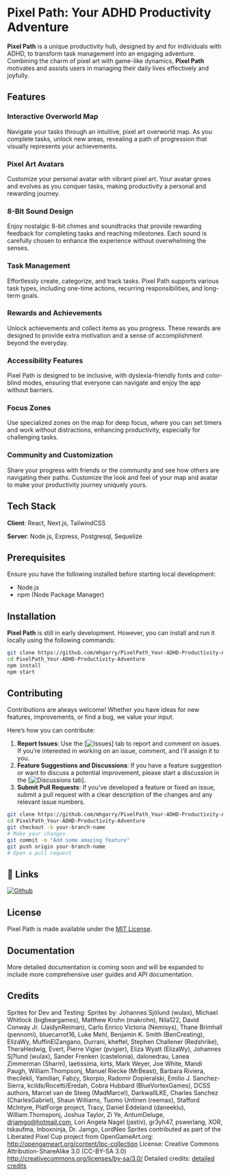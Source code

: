 # Pixel Path: Your ADHD Productivity Adventure

**Pixel Path** is a unique productivity hub, designed by and for individuals with ADHD, to transform task management into an engaging adventure. Combining the charm of pixel art with game-like dynamics, **Pixel Path** motivates and assists users in managing their daily lives effectively and joyfully.

## Features

### Interactive Overworld Map

Navigate your tasks through an intuitive, pixel art overworld map. As you complete tasks, unlock new areas, revealing a path of progression that visually represents your achievements.

### Pixel Art Avatars

Customize your personal avatar with vibrant pixel art. Your avatar grows and evolves as you conquer tasks, making productivity a personal and rewarding journey.

### 8-Bit Sound Design

Enjoy nostalgic 8-bit chimes and soundtracks that provide rewarding feedback for completing tasks and reaching milestones. Each sound is carefully chosen to enhance the experience without overwhelming the senses.

### Task Management

Effortlessly create, categorize, and track tasks. Pixel Path supports various task types, including one-time actions, recurring responsibilities, and long-term goals.

### Rewards and Achievements

Unlock achievements and collect items as you progress. These rewards are designed to provide extra motivation and a sense of accomplishment beyond the everyday.

### Accessibility Features

Pixel Path is designed to be inclusive, with dyslexia-friendly fonts and color-blind modes, ensuring that everyone can navigate and enjoy the app without barriers.

### Focus Zones

Use specialized zones on the map for deep focus, where you can set timers and work without distractions, enhancing productivity, especially for challenging tasks.

### Community and Customization

Share your progress with friends or the community and see how others are navigating their paths. Customize the look and feel of your map and avatar to make your productivity journey uniquely yours.

## Tech Stack

**Client**: React, Next.js, TailwindCSS

**Server**: Node.js, Express, Postgresql, Sequelize

## Prerequisites

Ensure you have the following installed before starting local development:

- Node.js
- npm (Node Package Manager)

## Installation

**Pixel Path** is still in early development. However, you can install and run it locally using the following commands:

```bash
git clone https://github.com/mhgarry/PixelPath_Your-ADHD-Productivity-Adventure.git
cd PixelPath_Your-ADHD-Productivity-Adventure
npm install
npm start
```

## Contributing

Contributions are always welcome! Whether you have ideas for new features, improvements, or find a bug, we value your input.

Here’s how you can contribute:

  1. **Report Issues**: Use the [![Issues](https://github.com/mhgarry/PixelPath_Your-ADHD-Productivity-Adventure/issues)] tab to report and comment on issues. If you’re interested in working on an issue, comment, and I’ll assign it to you.
  2. **Feature Suggestions and Discussions**: If you have a feature suggestion or want to discuss a potential improvement, please start a discussion in the [![Discussions tab](https://github.com/mhgarry/PixelPath_Your-ADHD-Productivity-Adventure/discussions)].
  3. **Submit Pull Requests**: If you've developed a feature or fixed an issue, submit a pull request with a clear description of the changes and any relevant issue numbers.

```bash
git clone https://github.com/mhgarry/PixelPath_Your-ADHD-Productivity-Adventure.git
cd PixelPath_Your-ADHD-Productivity-Adventure
git checkout -b your-branch-name
# Make your changes
git commit -m "Add some amazing feature"
git push origin your-branch-name
# Open a pull request
```

## 🔗 Links

[![Github](https://img.shields.io/badge/github-000000?style=for-the-badge&logo=github&logoColor=white)](https://github.com/mhgarry)

## License

Pixel Path is made available under the [MIT License](https://choosealicense.com/licenses/mit/).

## Documentation

More detailed documentation is coming soon and will be expanded to include more comprehensive user guides and API documentation.

## Credits

Sprites for Dev and Testing:
Sprites by: Johannes Sjölund (wulax), Michael Whitlock (bigbeargames), Matthew Krohn (makrohn), Nila122, David Conway Jr. (JaidynReiman), Carlo Enrico Victoria (Nemisys), Thane Brimhall (pennomi), bluecarrot16, Luke Mehl, Benjamin K. Smith (BenCreating), ElizaWy, MuffinElZangano, Durrani, kheftel, Stephen Challener (Redshrike), TheraHedwig, Evert, Pierre Vigier (pvigier), Eliza Wyatt (ElizaWy), Johannes Sj?lund (wulax), Sander Frenken (castelonia), dalonedrau, Lanea Zimmerman (Sharm), laetissima, kirts, Mark Weyer, Joe White, Mandi Paugh, William.Thompsonj, Manuel Riecke (MrBeast), Barbara Riviera, thecilekli, Yamilian, Fabzy, Skorpio, Radomir Dopieralski, Emilio J. Sanchez-Sierra, kcilds/Rocetti/Eredah, Cobra Hubbard (BlueVortexGames), DCSS authors, Marcel van de Steeg (MadMarcel), DarkwallLKE, Charles Sanchez (CharlesGabriel), Shaun Williams, Tuomo Untinen (reemax), Stafford McIntyre, PlatForge project, Tracy, Daniel Eddeland (daneeklu), William.Thomsponj, Joshua Taylor, Zi Ye, AntumDeluge, drjamgo@hotmail.com, Lori Angela Nagel (jastiv), gr3yh47, pswerlang, XOR, tskaufma, Inboxninja, Dr. Jamgo, LordNeo Sprites contributed as part of the Liberated Pixel Cup project from OpenGameArt.org: http://opengameart.org/content/lpc-collection License: Creative Commons Attribution-ShareAlike 3.0 (CC-BY-SA 3.0) http://creativecommons.org/licenses/by-sa/3.0/ Detailed credits: [detailed credits](./all-credits.csv)
